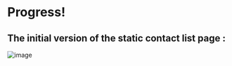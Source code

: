 # Progress!

## The initial version of the static contact list page :

![image](https://github.com/user-attachments/assets/9691db4d-05e0-4e7e-8e6f-577e2390df98)

